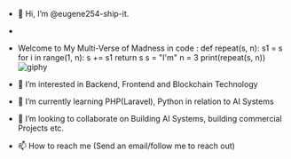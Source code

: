 - 👋 Hi, I’m @eugene254-ship-it. 
- 
- Welcome to My Multi-Verse of Madness in code :
def repeat(s, n): s1 = s for i in range(1, n): s += s1 return s
s = "I'm"
n = 3
print(repeat(s, n))
  ![giphy](https://user-images.githubusercontent.com/72182017/174579206-3741b946-86e4-4c99-afac-1d43a0fbb280.gif)
            
- 👀 I’m interested in Backend, Frontend and Blockchain Technology
- 🌱 I’m currently learning PHP(Laravel), Python in relation to AI Systems
- 💞️ I’m looking to collaborate on Building AI Systems, building commercial Projects etc.
- 📫 How to reach me (Send an email/follow me to reach out)

<!---
eugene254-ship-it/eugene254-ship-it is a ✨ special ✨ repository because its `README.md` (this file) appears on your GitHub profile.
You can click the Preview link to take a look at your changes.
--->
